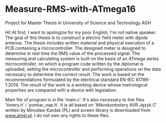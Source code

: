 # Measure-RMS-with-ATmega16
Project for Master Thesis in University of Science and Technology AGH

Hi!
At first, I want to apologize for my poor English, I'm not native speaker.
The goal of this thesis is to construct a electric field meter with dipole antenna. The thesis includes written material and physical execution of a PCB containing a microcontroller. The designed meter is designed to determine in real time the RMS value of the processed signal. The measuring and calculating system is built on the basis of an ATmega series microcontroller, on which a program code written by the diplomat is uploaded, setting the microcontroller and performing operations on the data necessary to determine the correct result. The work is based on the recommendations formulated by the electrical standard EN-IEC 61786-1:2014. The result of the work is a working device whose metrological properties are compared with a device with legislation.

Main file of program is in file 'main.c'. It's also necessary to link files 'timery.h' i 'pomiar_nap.h'.
It is all based on 'Mikrokontrolery AVR Język C' written by Mirosław Kardaś (PL) and screen library is downloaded from www.atnel.pl. I do not own any rights to these files.
